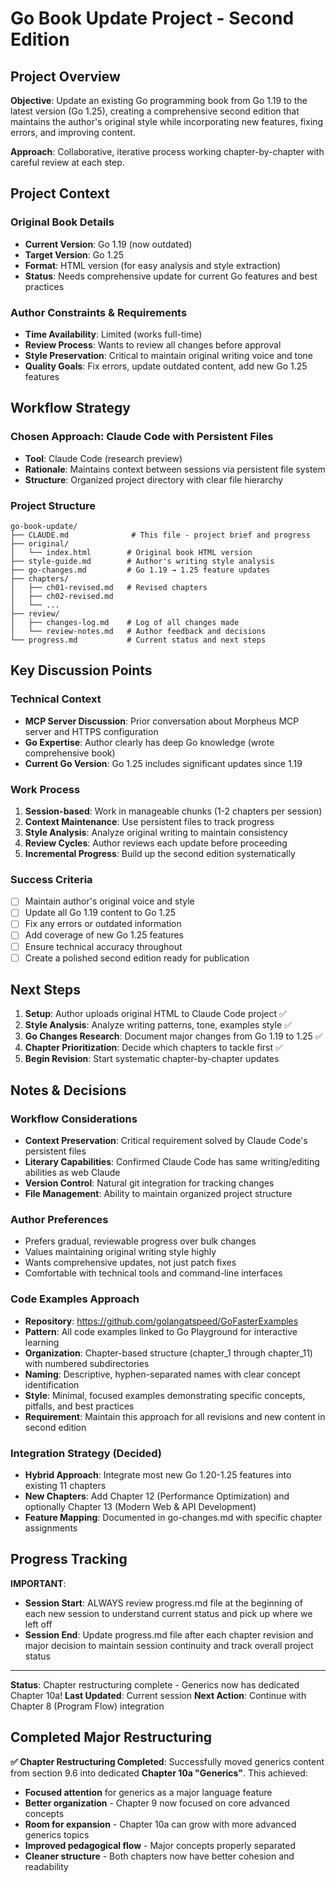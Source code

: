 # Go Book Update Project - Second Edition

## Project Overview

**Objective**: Update an existing Go programming book from Go 1.19 to the latest version (Go 1.25), creating a comprehensive second edition that maintains the author's original style while incorporating new features, fixing errors, and improving content.

**Approach**: Collaborative, iterative process working chapter-by-chapter with careful review at each step.

## Project Context

### Original Book Details
- **Current Version**: Go 1.19 (now outdated)
- **Target Version**: Go 1.25
- **Format**: HTML version (for easy analysis and style extraction)
- **Status**: Needs comprehensive update for current Go features and best practices

### Author Constraints & Requirements
- **Time Availability**: Limited (works full-time)
- **Review Process**: Wants to review all changes before approval
- **Style Preservation**: Critical to maintain original writing voice and tone
- **Quality Goals**: Fix errors, update outdated content, add new Go 1.25 features

## Workflow Strategy

### Chosen Approach: Claude Code with Persistent Files
- **Tool**: Claude Code (research preview)
- **Rationale**: Maintains context between sessions via persistent file system
- **Structure**: Organized project directory with clear file hierarchy

### Project Structure
```
go-book-update/
├── CLAUDE.md              # This file - project brief and progress
├── original/
│   └── index.html        # Original book HTML version
├── style-guide.md        # Author's writing style analysis
├── go-changes.md         # Go 1.19 → 1.25 feature updates
├── chapters/
│   ├── ch01-revised.md   # Revised chapters
│   ├── ch02-revised.md
│   └── ...
├── review/
│   ├── changes-log.md    # Log of all changes made
│   └── review-notes.md   # Author feedback and decisions
└── progress.md           # Current status and next steps
```

## Key Discussion Points

### Technical Context
- **MCP Server Discussion**: Prior conversation about Morpheus MCP server and HTTPS configuration
- **Go Expertise**: Author clearly has deep Go knowledge (wrote comprehensive book)
- **Current Go Version**: Go 1.25 includes significant updates since 1.19

### Work Process
1. **Session-based**: Work in manageable chunks (1-2 chapters per session)
2. **Context Maintenance**: Use persistent files to track progress
3. **Style Analysis**: Analyze original writing to maintain consistency
4. **Review Cycles**: Author reviews each update before proceeding
5. **Incremental Progress**: Build up the second edition systematically

### Success Criteria
- [ ] Maintain author's original voice and style
- [ ] Update all Go 1.19 content to Go 1.25
- [ ] Fix any errors or outdated information
- [ ] Add coverage of new Go 1.25 features
- [ ] Ensure technical accuracy throughout
- [ ] Create a polished second edition ready for publication

## Next Steps

1. **Setup**: Author uploads original HTML to Claude Code project ✅
2. **Style Analysis**: Analyze writing patterns, tone, examples style ✅
3. **Go Changes Research**: Document major changes from Go 1.19 to 1.25 ✅
4. **Chapter Prioritization**: Decide which chapters to tackle first ✅
5. **Begin Revision**: Start systematic chapter-by-chapter updates

## Notes & Decisions

### Workflow Considerations
- **Context Preservation**: Critical requirement solved by Claude Code's persistent files
- **Literary Capabilities**: Confirmed Claude Code has same writing/editing abilities as web Claude
- **Version Control**: Natural git integration for tracking changes
- **File Management**: Ability to maintain organized project structure

### Author Preferences
- Prefers gradual, reviewable progress over bulk changes
- Values maintaining original writing style highly
- Wants comprehensive updates, not just patch fixes
- Comfortable with technical tools and command-line interfaces

### Code Examples Approach
- **Repository**: https://github.com/golangatspeed/GoFasterExamples
- **Pattern**: All code examples linked to Go Playground for interactive learning
- **Organization**: Chapter-based structure (chapter_1 through chapter_11) with numbered subdirectories
- **Naming**: Descriptive, hyphen-separated names with clear concept identification
- **Style**: Minimal, focused examples demonstrating specific concepts, pitfalls, and best practices
- **Requirement**: Maintain this approach for all revisions and new content in second edition

### Integration Strategy (Decided)
- **Hybrid Approach**: Integrate most new Go 1.20-1.25 features into existing 11 chapters
- **New Chapters**: Add Chapter 12 (Performance Optimization) and optionally Chapter 13 (Modern Web & API Development)
- **Feature Mapping**: Documented in go-changes.md with specific chapter assignments

## Progress Tracking

**IMPORTANT**: 
- **Session Start**: ALWAYS review progress.md file at the beginning of each new session to understand current status and pick up where we left off
- **Session End**: Update progress.md file after each chapter revision and major decision to maintain session continuity and track overall project status

---

**Status**: Chapter restructuring complete - Generics now has dedicated Chapter 10a!
**Last Updated**: Current session
**Next Action**: Continue with Chapter 8 (Program Flow) integration

## Completed Major Restructuring
**✅ Chapter Restructuring Completed**: Successfully moved generics content from section 9.6 into dedicated **Chapter 10a "Generics"**. This achieved:
- **Focused attention** for generics as a major language feature
- **Better organization** - Chapter 9 now focused on core advanced concepts
- **Room for expansion** - Chapter 10a can grow with more advanced generics topics  
- **Improved pedagogical flow** - Major concepts properly separated
- **Cleaner structure** - Both chapters now have better cohesion and readability